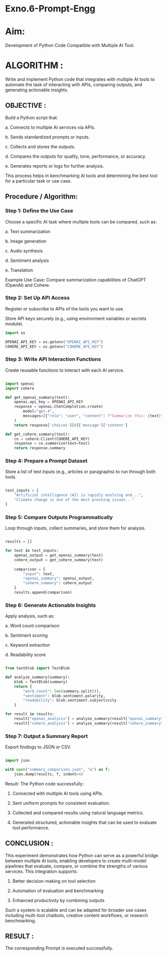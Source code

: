 # Exno.6-Prompt-Engg
# Aim:
Development of Python Code Compatible with Multiple AI Tool.


# ALGORITHM : 
Write and implement Python code that integrates with multiple AI tools to automate the task of interacting with APIs, comparing outputs, and generating actionable insights.


## OBJECTIVE :
Build a Python script that:

a. Connects to multiple AI services via APIs.

b. Sends standardized prompts or inputs.

c. Collects and stores the outputs.

d. Compares the outputs for quality, tone, performance, or accuracy.

e. Generates reports or logs for further analysis.

This process helps in benchmarking AI tools and determining the best tool for a particular task or use case.

## Procedure / Algorithm:
### Step 1: Define the Use Case
Choose a specific AI task where multiple tools can be compared, such as:

a. Text summarization

b. Image generation

c. Audio synthesis

d. Sentiment analysis

e. Translation

Example Use Case: Compare summarization capabilities of ChatGPT (OpenAI) and Cohere.

### Step 2: Set Up API Access
Register or subscribe to APIs of the tools you want to use.

Store API keys securely (e.g., using environment variables or secrets module).

```python
import os

OPENAI_API_KEY = os.getenv("OPENAI_API_KEY")
COHERE_API_KEY = os.getenv("COHERE_API_KEY")
```

### Step 3: Write API Interaction Functions
Create reusable functions to interact with each AI service.

```python

import openai
import cohere

def get_openai_summary(text):
    openai.api_key = OPENAI_API_KEY
    response = openai.ChatCompletion.create(
        model="gpt-4",
        messages=[{"role": "user", "content": f"Summarize this: {text}"}]
    )
    return response['choices'][0]['message']['content']

def get_cohere_summary(text):
    co = cohere.Client(COHERE_API_KEY)
    response = co.summarize(text=text)
    return response.summary
```

### Step 4: Prepare a Prompt Dataset
Store a list of test inputs (e.g., articles or paragraphs) to run through both tools.

```python

test_inputs = [
    "Artificial intelligence (AI) is rapidly evolving and...",
    "Climate change is one of the most pressing issues..."
]
```

### Step 5: Compare Outputs Programmatically
Loop through inputs, collect summaries, and store them for analysis.

```python

results = []

for text in test_inputs:
    openai_output = get_openai_summary(text)
    cohere_output = get_cohere_summary(text)
    
    comparison = {
        "input": text,
        "openai_summary": openai_output,
        "cohere_summary": cohere_output
    }
    results.append(comparison)
```

### Step 6: Generate Actionable Insights
Apply analysis, such as:

a. Word count comparison

b. Sentiment scoring

c. Keyword extraction

d. Readability score

```python

from textblob import TextBlob

def analyze_summary(summary):
    blob = TextBlob(summary)
    return {
        "word_count": len(summary.split()),
        "sentiment": blob.sentiment.polarity,
        "readability": blob.sentiment.subjectivity
    }

for result in results:
    result["openai_analysis"] = analyze_summary(result["openai_summary"])
    result["cohere_analysis"] = analyze_summary(result["cohere_summary"])
```

### Step 7: Output a Summary Report
Export findings to JSON or CSV.

```python

import json

with open("summary_comparison.json", "w") as f:
    json.dump(results, f, indent=4)
```
Result:
The Python code successfully:

1. Connected with multiple AI tools using APIs.

2. Sent uniform prompts for consistent evaluation.

3. Collected and compared results using natural language metrics.

4. Generated structured, actionable insights that can be used to evaluate tool performance.

## CONCLUSION :
This experiment demonstrates how Python can serve as a powerful bridge between multiple AI tools, enabling developers to create multi-model pipelines that evaluate, compare, or combine the strengths of various services. This integration supports:

1. Better decision-making on tool selection

2. Automation of evaluation and benchmarking

3. Enhanced productivity by combining outputs

Such a system is scalable and can be adapted for broader use cases including multi-tool chatbots, creative content workflows, or research benchmarking.


## RESULT : 
The corresponding Prompt is executed successfully.
